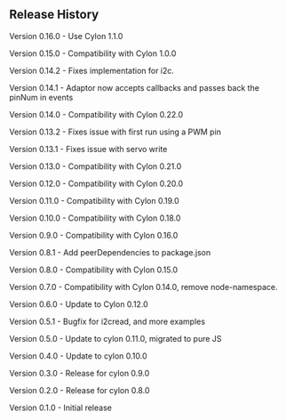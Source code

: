 ## Release History

Version 0.16.0 - Use Cylon 1.1.0

Version 0.15.0 - Compatibility with Cylon 1.0.0

Version 0.14.2 - Fixes implementation for i2c.

Version 0.14.1 - Adaptor now accepts callbacks and passes back the pinNum in events

Version 0.14.0 - Compatibility with Cylon 0.22.0

Version 0.13.2 - Fixes issue with first run using a PWM pin

Version 0.13.1 - Fixes issue with servo write

Version 0.13.0 - Compatibility with Cylon 0.21.0

Version 0.12.0 - Compatibility with Cylon 0.20.0

Version 0.11.0 - Compatibility with Cylon 0.19.0

Version 0.10.0 - Compatibility with Cylon 0.18.0

Version 0.9.0 - Compatibility with Cylon 0.16.0

Version 0.8.1 - Add peerDependencies to package.json

Version 0.8.0 - Compatibility with Cylon 0.15.0

Version 0.7.0 - Compatibility with Cylon 0.14.0, remove node-namespace.

Version 0.6.0 - Update to Cylon 0.12.0

Version 0.5.1 - Bugfix for i2cread, and more examples

Version 0.5.0 - Update to cylon 0.11.0, migrated to pure JS

Version 0.4.0 - Update to cylon 0.10.0

Version 0.3.0 - Release for cylon 0.9.0

Version 0.2.0 - Release for cylon 0.8.0

Version 0.1.0 - Initial release
